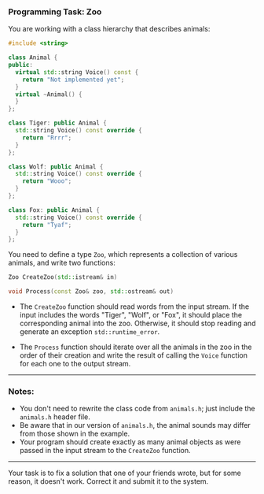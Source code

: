 ### Programming Task: Zoo
You are working with a class hierarchy that describes animals:

```cpp
#include <string>

class Animal {
public:
  virtual std::string Voice() const {
    return "Not implemented yet";
  }
  virtual ~Animal() {
  }
};

class Tiger: public Animal {
  std::string Voice() const override {
    return "Rrrr";
  }
};

class Wolf: public Animal {
  std::string Voice() const override {
    return "Wooo";
  }
};

class Fox: public Animal {
  std::string Voice() const override {
    return "Tyaf";
  }
};
```

You need to define a type `Zoo`, which represents a collection of various animals, and write two functions:

```cpp
Zoo CreateZoo(std::istream& in)

void Process(const Zoo& zoo, std::ostream& out)
```

- The `CreateZoo` function should read words from the input stream. If the input includes the words "Tiger", "Wolf", or "Fox", it should place the corresponding animal into the zoo. Otherwise, it should stop reading and generate an exception `std::runtime_error`.

- The `Process` function should iterate over all the animals in the zoo in the order of their creation and write the result of calling the `Voice` function for each one to the output stream.

---

### Notes:

- You don't need to rewrite the class code from `animals.h`; just include the `animals.h` header file.
- Be aware that in our version of `animals.h`, the animal sounds may differ from those shown in the example.
- Your program should create exactly as many animal objects as were passed in the input stream to the `CreateZoo` function.

---

Your task is to fix a solution that one of your friends wrote, but for some reason, it doesn't work. Correct it and submit it to the system.